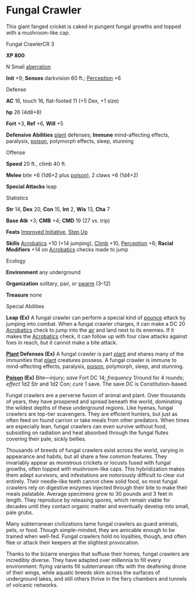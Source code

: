 # Fungal Crawler

This giant fanged cricket is caked in pungent fungal growths and topped with a mushroom-like cap.

Fungal CrawlerCR 3

**XP 800**

N Small [aberration](/pathfinderRPG/prd/monsters/creatureTypes.html#_aberration)

**Init** +9; **Senses** darkvision 60 ft.; [Perception](/pathfinderRPG/prd/additionalMonsters/../skills/perception.html#_perception) +6

Defense

**AC** 16, touch 16, flat-footed 11 (+5 Dex, +1 size)

**hp** 26 (4d8+8)

**Fort** +3, **Ref** +6, **Will** +5

**Defensive Abilities** [plant](/pathfinderRPG/prd/monsters/creatureTypes.html#_plant) defenses; **Immune** mind-affecting effects, paralysis, [poison](/pathfinderRPG/prd/monsters/universalMonsterRules.html#_poison-(ex-or-su)), polymorph effects, sleep, stunning

Offense

**Speed** 20 ft., climb 40 ft.

**Melee** bite +6 (1d6+2 plus [poison](/pathfinderRPG/prd/monsters/universalMonsterRules.html#_poison-(ex-or-su))), 2 claws +6 (1d4+2)

**Special Attacks** leap

Statistics

**Str** 14, **Dex** 20, **Con** 15, **Int** 2, **Wis** 13, **Cha** 7

**Base Atk** +3; **CMB** +4; **CMD** 19 (27 vs. trip)

**Feats** [Improved Initiative](/pathfinderRPG/prd/additionalMonsters/../feats.html#_improved-initiative), [Step Up](/pathfinderRPG/prd/additionalMonsters/../feats.html#_step-up)

**Skills** [Acrobatics](/pathfinderRPG/prd/additionalMonsters/../skills/acrobatics.html#_acrobatics) +10 (+14 jumping), [Climb](/pathfinderRPG/prd/additionalMonsters/../skills/climb.html#_climb) +10, [Perception](/pathfinderRPG/prd/additionalMonsters/../skills/perception.html#_perception) +6; **Racial Modifiers** +14 on [Acrobatics](/pathfinderRPG/prd/additionalMonsters/../skills/acrobatics.html#_acrobatics) checks made to jump

Ecology

**Environment** any underground

**Organization** solitary, pair, or [swarm](/pathfinderRPG/prd/monsters/creatureTypes.html#_swarm-subtype) (3–12)

**Treasure** none

Special Abilities

**Leap (Ex)** A fungal crawler can perform a special kind of [pounce](/pathfinderRPG/prd/monsters/universalMonsterRules.html#_pounce) attack by jumping into combat. When a fungal crawler charges, it can make a DC 20 [Acrobatics](/pathfinderRPG/prd/additionalMonsters/../skills/acrobatics.html#_acrobatics) check to jump into the [air](/pathfinderRPG/prd/monsters/creatureTypes.html#_air-subtype) and land next to its enemies. If it makes the [Acrobatics](/pathfinderRPG/prd/additionalMonsters/../skills/acrobatics.html#_acrobatics) check, it can follow up with four claw attacks against foes in reach, but it cannot make a bite attack.

**[Plant](/pathfinderRPG/prd/monsters/creatureTypes.html#_plant) Defenses (Ex)** A fungal crawler is part [plant](/pathfinderRPG/prd/monsters/creatureTypes.html#_plant) and shares many of the immunities that [plant](/pathfinderRPG/prd/monsters/creatureTypes.html#_plant) creatures possess. A fungal crawler is immune to mind-affecting effects, paralysis, [poison](/pathfinderRPG/prd/monsters/universalMonsterRules.html#_poison-(ex-or-su)), polymorph, sleep, and stunning.

**[Poison](/pathfinderRPG/prd/monsters/universalMonsterRules.html#_poison-(ex-or-su)) (Ex)** Bite—injury; _save_ Fort DC 14; _frequency_ 1/round for 4 rounds; _effect_ 1d2 Str and 1d2 Con; _cure_ 1 save. The save DC is Constitution-based.

Fungal crawlers are a perverse fusion of animal and plant. Over thousands of years, they have prospered and spread beneath the world, dominating the wildest depths of these underground regions. Like hyenas, fungal crawlers are top-tier scavengers. They are efficient hunters, but just as often feed on found carrion or take meals from other predators. When times are especially lean, fungal crawlers can even survive without food, subsisting on radiation and heat absorbed through the fungal flutes covering their pale, sickly bellies.

Thousands of breeds of fungal crawlers exist across the world, varying in appearance and habits, but all share a few common features. They invariably appear as monstrous crickets or locusts fused with fungal growths, often topped with mushroom-like caps. This hybridization makes them adept survivors, and infestations are notoriously difficult to clear out entirely. Their needle-like teeth cannot chew solid food, so most fungal crawlers rely on digestive enzymes injected through their bite to make their meals palatable. Average specimens grow to 30 pounds and 3 feet in length. They reproduce by releasing spores, which remain viable for decades until they contact organic matter and eventually develop into small, pale grubs.

Many subterranean civilizations tame fungal crawlers as guard animals, pets, or food. Though simple-minded, they are amicable enough to be trained when well-fed. Fungal crawlers hold no loyalties, though, and often flee or attack their keepers at the slightest provocation.

Thanks to the bizarre energies that suffuse their homes, fungal crawlers are incredibly diverse. They have adapted over millennia to fill every environment: flying variants fill subterranean rifts with the deafening drone of their wings, while aquatic breeds skim across the surfaces of underground lakes, and still others thrive in the fiery chambers and tunnels of volcanic networks.


